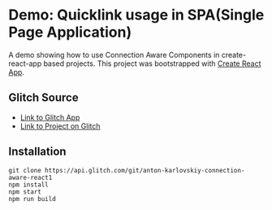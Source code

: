 
# Demo: Quicklink usage in SPA(Single Page Application)
A demo showing how to use Connection Aware Components in create-react-app based projects.
This project was bootstrapped with [Create React App](https://github.com/facebookincubator/create-react-app).

## Glitch Source
* [Link to Glitch App](https://anton-karlovskiy-connection-aware-react1.glitch.me)
* [Link to Project on Glitch](https://glitch.com/~anton-karlovskiy-connection-aware-react1)

## Installation
```
git clone https://api.glitch.com/git/anton-karlovskiy-connection-aware-react1
npm install
npm start
npm run build
```